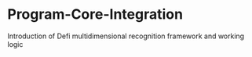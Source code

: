 # Program-Core-Integration
Introduction of Defi multidimensional recognition framework and working logic
